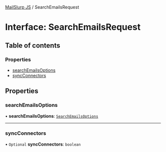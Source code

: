 [MailSlurp JS](../README.md) / SearchEmailsRequest

# Interface: SearchEmailsRequest

## Table of contents

### Properties

- [searchEmailsOptions](SearchEmailsRequest.md#searchemailsoptions)
- [syncConnectors](SearchEmailsRequest.md#syncconnectors)

## Properties

### searchEmailsOptions

• **searchEmailsOptions**: [`SearchEmailsOptions`](SearchEmailsOptions.md)

___

### syncConnectors

• `Optional` **syncConnectors**: `boolean`
